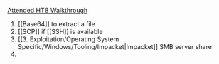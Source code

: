 

[Attended HTB Walkthrough](https://hackso.me/attended-htb-walkthrough/)


1. [[Base64]] to extract a file
2. [[SCP]] if [[SSH]] is available
3. [[3. Exploitation/Operating System Specific/Windows/Tooling/Impacket|Impacket]] SMB server share
4. 




